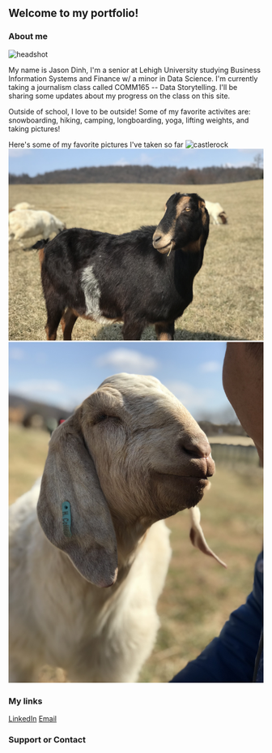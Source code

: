 ## Welcome to my portfolio!

### About me
![headshot](/assets/headshot.png)

My name is Jason Dinh, I'm a senior at Lehigh University studying Business Information Systems and Finance w/ a minor in Data Science. I'm currently taking a journalism class called COMM165 -- Data Storytelling. I'll be sharing some updates about my progress on the class on this site.

Outside of school, I love to be outside! Some of my favorite activites are: snowboarding, hiking, camping, longboarding, yoga, lifting weights, and taking pictures!

Here's some of my favorite pictures I've taken so far
![castlerock](/assets/castlerock.jpeg)
![IMG_6319](assets/IMG_6319.jpg)
![IMG_5948](assets/IMG_5948.jpg)

### My links

[LinkedIn](https://linkedin.com/dinhjason.com)
[Email](mailto:jtd221@lehigh.edu)

### Support or Contact
